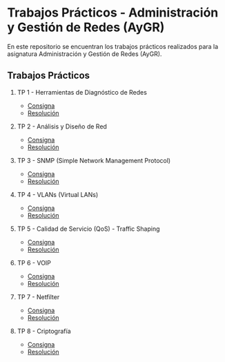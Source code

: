 # Trabajos Prácticos - Administración y Gestión de Redes (AyGR)

En este repositorio se encuentran los trabajos prácticos realizados para la asignatura Administración y Gestión de Redes (AyGR).

## Trabajos Prácticos

1. TP 1 - Herramientas de Diagnóstico de Redes
   - [Consigna](TP%201%20-%20Herramientas%20de%20Diagnóstico%20de%20Redes/TP%201%20-%20Herramientas%20de%20Diagnóstico%20de%20Redes.pdf)
   - [Resolución](TP%201%20-%20Herramientas%20de%20Diagnóstico%20de%20Redes/AyGR2021-TP1-Franco-149615.pdf)

2. TP 2 - Análisis y Diseño de Red
   - [Consigna](TP%202%20-%20Análisis%20y%20Diseño%20de%20Red/TP2%20-%20Análisis%20y%20Diseño%20de%20Red.pdf)
   - [Resolución](TP%202%20-%20Análisis%20y%20Diseño%20de%20Red/AyGR2021-TPL2-Franco-149615.pdf)

3. TP 3 - SNMP (Simple Network Management Protocol)
   - [Consigna](TP%203%20-%20SNMP/TP3%20-%20SNMP.pdf)
   - [Resolución](TP%203%20-%20SNMP/AyGR2021-TPL3-Franco-149615.pdf)

4. TP 4 - VLANs (Virtual LANs)
   - [Consigna](TP%204%20-%20Virtual%20LAN/TP%204%20-%20Virtual%20Lans%20(VLANs).pdf)
   - [Resolución](TP%204%20-%20Virtual%20LAN/AyGR2021-TPL4-Franco-149615.pdf)

5. TP 5 - Calidad de Servicio (QoS) - Traffic Shaping
   - [Consigna](TP%205%20-%20Calidad%20de%20Servicio%20(QoS)%20-%20Traffic%20Shaping/TP%205%20-%20Calidad%20de%20Servicio%20-%20Traffic%20Shaping.pdf)
   - [Resolución](TP%205%20-%20Calidad%20de%20Servicio%20(QoS)%20-%20Traffic%20Shaping/AyGR2021-TPL5-Franco-149615.pdf)

6. TP 6 - VOIP
   - [Consigna](TP%206%20-%20VOIP/TP%206%20-%20VOIP.pdf)
   - [Resolución](TP%206%20-%20VOIP/AyGR2021-TPL6-Franco-149615.pdf)

7. TP 7 - Netfilter
   - [Consigna](TP%207%20-%20Netfilter/TP%207%20-%20Netfilter.pdf)
   - [Resolución](TP%207%20-%20Netfilter/AyGR2021-TP7-Franco-149615.pdf)

8. TP 8 - Criptografía
   - [Consigna](TP%208%20-%20Criptografía/TP%208%20-%20Criptografía.pdf)
   - [Resolución](TP%208%20-%20Criptografía/AyGR2021-TP8-Franco-149615.pdf)